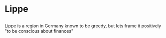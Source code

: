 # Lippe

##

Lippe is a region in Germany known to be greedy, but lets frame it positively "to be conscious about finances"

